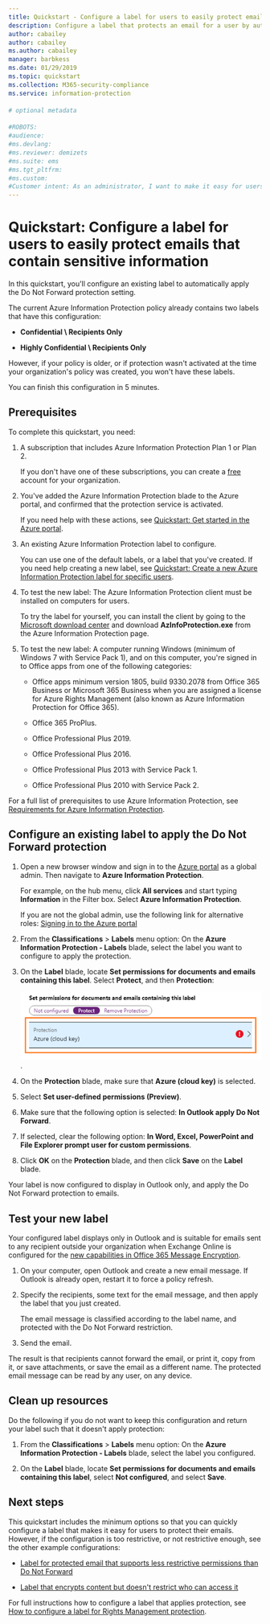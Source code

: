 ```yaml
---
title: Quickstart - Configure a label for users to easily protect emails that contain sensitive information - AIP
description: Configure a label that protects an email for a user by automatically applying the Do Not Forward protection.
author: cabailey
author: cabailey
ms.author: cabailey
manager: barbkess
ms.date: 01/29/2019
ms.topic: quickstart
ms.collection: M365-security-compliance
ms.service: information-protection

# optional metadata

#ROBOTS:
#audience:
#ms.devlang:
#ms.reviewer: demizets
#ms.suite: ems
#ms.tgt_pltfrm:
#ms.custom:
#Customer intent: As an administrator, I want to make it easy for users to protect their emails that contain sensitive information.
---
```


# Quickstart: Configure a label for users to easily protect emails that contain sensitive information

In this quickstart, you'll configure an existing label to automatically apply the Do Not Forward protection setting.

The current Azure Information Protection policy already contains two labels that have this configuration:

- **Confidential \ Recipients Only**

- **Highly Confidential \ Recipients Only**

However, if your policy is older, or if protection wasn't activated at the time your organization's policy was created, you won't have these labels. 

You can finish this configuration in 5 minutes.

## Prerequisites

To complete this quickstart, you need:

1. A subscription that includes Azure Information Protection Plan 1 or Plan 2.
    
    If you don't have one of these subscriptions, you can create a [free](https://portal.office.com/Signup/Signup.aspx?OfferId=87dd2714-d452-48a0-a809-d2f58c4f68b7) account for your organization.

2. You've added the Azure Information Protection blade to the Azure portal, and confirmed that the protection service is activated.

    If you need help with these actions, see [Quickstart: Get started in the Azure portal](quickstart-viewpolicy.md).

3. An existing Azure Information Protection label to configure. 
    
    You can use one of the default labels, or a label that you've created. If you need help creating a new label, see [Quickstart: Create a new Azure Information Protection label for specific users](quickstart-label-specificusers.md).

4. To test the new label: The Azure Information Protection client must be installed on computers for users. 
    
    To try the label for yourself, you can install the client by going to the [Microsoft download center](https://www.microsoft.com/en-us/download/details.aspx?id=53018) and download **AzInfoProtection.exe** from the Azure Information Protection page.

5. To test the new label: A computer running Windows (minimum of Windows 7 with Service Pack 1), and on this computer, you're signed in to Office apps from one of the following categories:
    
    - Office apps minimum version 1805, build 9330.2078 from Office 365 Business or Microsoft 365 Business when you are assigned a license for Azure Rights Management (also known as Azure Information Protection for Office 365).
    
    - Office 365 ProPlus.
    
    - Office Professional Plus 2019.
    
    - Office Professional Plus 2016.
    
    - Office Professional Plus 2013 with Service Pack 1.
    
    - Office Professional Plus 2010 with Service Pack 2.

For a full list of prerequisites to use Azure Information Protection, see [Requirements for Azure Information Protection](requirements.md).

## Configure an existing label to apply the Do Not Forward protection

1. Open a new browser window and sign in to the [Azure portal](https://portal.azure.com) as a global admin. Then navigate to **Azure Information Protection**. 
    
    For example, on the hub menu, click **All services** and start typing **Information** in the Filter box. Select **Azure Information Protection**.
    
    If you are not the global admin, use the following link for alternative roles: [Signing in to the Azure portal](configure-policy.md#signing-in-to-the-azure-portal)

2. From the **Classifications** > **Labels** menu option: On the **Azure Information Protection - Labels** blade, select the label you want to configure to apply the protection. 

3. On the **Label** blade, locate **Set permissions for documents and emails containing this label**. Select **Protect**, and then **Protection**:
    
    ![Configure protection for an Azure Information Protection label](./media/info-protect-protection-bar-configured.png).

4. On the **Protection** blade, make sure that **Azure (cloud key)** is selected.
    
5. Select **Set user-defined permissions (Preview)**.

6. Make sure that the following option is selected: **In Outlook apply Do Not Forward**.

7. If selected, clear the following option: **In Word, Excel, PowerPoint and File Explorer prompt user for custom permissions**.

8. Click **OK** on the **Protection** blade, and then click **Save** on the **Label** blade.

Your label is now configured to display in Outlook only, and apply the Do Not Forward protection to emails.

## Test your new label

Your configured label displays only in Outlook and is suitable for emails sent to any recipient outside your organization when Exchange Online is configured for the [new capabilities in Office 365 Message Encryption](https://support.office.com/article/7ff0c040-b25c-4378-9904-b1b50210d00e).

1. On your computer, open Outlook and create a new email message. If Outlook is already open, restart it to force a policy refresh.

2. Specify the recipients, some text for the email message, and then apply the label that you just created. 
    
    The email message is classified according to the label name, and protected with the Do Not Forward restriction.

3. Send the email. 

The result is that recipients cannot forward the email, or print it, copy from it, or save attachments, or save the email as a different name. The protected email message can be read by any user, on any device.

## Clean up resources

Do the following if you do not want to keep this configuration and return your label such that it doesn't apply protection:

1. From the **Classifications** > **Labels** menu option: On the **Azure Information Protection - Labels** blade, select the label you configured. 

3. On the **Label** blade, locate **Set permissions for documents and emails containing this label**, select **Not configured**, and select **Save**.

## Next steps

This quickstart includes the minimum options so that you can quickly configure a label that makes it easy for users to protect their emails. However, if the configuration is too restrictive, or not restrictive enough, see the other example configurations:

- [Label for protected email that supports less restrictive permissions than Do Not Forward](configure-policy-protection.md#example-4-label-for-protected-email-that-supports-less-restrictive-permissions-than-do-not-forward)

- [Label that encrypts content but doesn't restrict who can access it](configure-policy-protection.md#example-5-label-that-encrypts-content-but-doesnt-restrict-who-can-access-it)

For full instructions how to configure a label that applies protection, see [How to configure a label for Rights Management protection](configure-policy-protection.md). 
